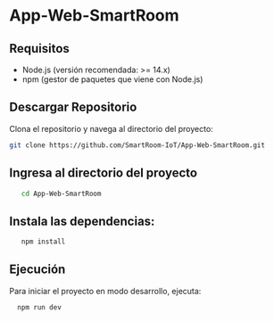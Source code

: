 # App-Web-SmartRoom

## Requisitos

- Node.js (versión recomendada: >= 14.x)
- npm (gestor de paquetes que viene con Node.js)

## Descargar Repositorio

Clona el repositorio y navega al directorio del proyecto:

```bash
git clone https://github.com/SmartRoom-IoT/App-Web-SmartRoom.git
````

## Ingresa al directorio del proyecto

```bash
   cd App-Web-SmartRoom
````

## Instala las dependencias:

```bash
   npm install
```

## Ejecución

Para iniciar el proyecto en modo desarrollo, ejecuta:
```bash
  npm run dev
```
